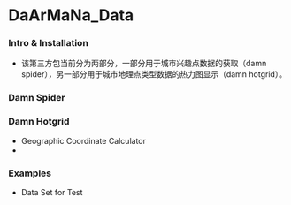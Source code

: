 # DaArMaNa_Data
### Intro & Installation
* 该第三方包当前分为两部分，一部分用于城市兴趣点数据的获取（damn spider），另一部分用于城市地理点类型数据的热力图显示（damn hotgrid）。

### Damn Spider
### Damn Hotgrid
* Geographic Coordinate Calculator
* 
### Examples
* Data Set for Test
